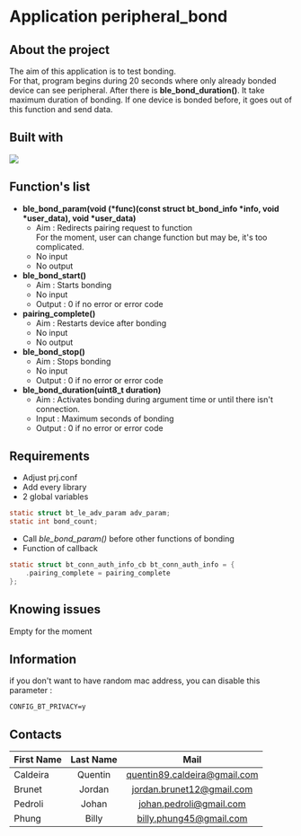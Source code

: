 # Application peripheral_bond
## About the project

The aim of this application is to test bonding.  
For that, program begins during 20 seconds where only already bonded device can see peripheral. After there is **ble_bond_duration()**. It take maximum duration of bonding. If one device is bonded before, it goes out of this function and send data.

## Built with

[![](https://zephyrproject.org/wp-content/uploads/sites/38/2020/09/ZephyrLogo.png)](https://www.zephyrproject.org/)

## Function's list
- **ble_bond_param(void (\*func)(const struct bt_bond_info \*info, void \*user_data), void \*user_data)**
    * Aim : Redirects pairing request to function  
For the moment, user can change function but may be, it's too complicated.
    * No input
    * No output
- **ble_bond_start()**
    * Aim : Starts bonding
    * No input
    * Output : 0 if no error or error code
- **pairing_complete()**
    * Aim : Restarts device after bonding
    * No input
    * No output
- **ble_bond_stop()**
    * Aim : Stops bonding
    * No input
    * Output : 0 if no error or error code
- **ble_bond_duration(uint8_t duration)**
    * Aim : Activates bonding during argument time or until there isn't connection.
    * Input : Maximum seconds of bonding
    * Output : 0 if no error or error code


## Requirements
- Adjust prj.conf
- Add every library
- 2 global variables
```c
static struct bt_le_adv_param adv_param;
static int bond_count;
```
- Call *ble_bond_param()* before other functions of bonding
- Function of callback
```c
static struct bt_conn_auth_info_cb bt_conn_auth_info = {
	.pairing_complete = pairing_complete
};
```
## Knowing issues

Empty for the moment

## Information
if you don't want to have random mac address, you can disable this parameter :
```
CONFIG_BT_PRIVACY=y
```

## Contacts

| First Name        |  Last Name        |   Mail  
|---                |:-:                |:-:    
| Caldeira          | Quentin           | quentin89.caldeira@gmail.com 
| Brunet            | Jordan            | jordan.brunet12@gmail.com
| Pedroli           | Johan             | johan.pedroli@gmail.com
| Phung             | Billy             | billy.phung45@gmail.com